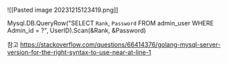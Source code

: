 
![[Pasted image 20231215123419.png]]


Mysql.DB.QueryRow("SELECT `Rank`, `Password` FROM admin_user WHERE Admin_id = ?", UserID).Scan(&Rank, &Password)

참고
https://stackoverflow.com/questions/66414376/golang-mysql-server-version-for-the-right-syntax-to-use-near-at-line-1